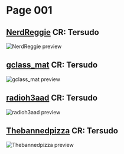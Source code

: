 # Page 001

## [NerdReggie](https://github.com/Tersudo/VOTVPrinterMeshes/raw/main/Models/Page001/NerdReggie.zip) CR: Tersudo  
![NerdReggie preview](https://github.com/user-attachments/assets/4e35dede-82fa-4f0c-8ab2-09894f175da7)

## [gclass_mat](https://github.com/Tersudo/VOTVPrinterMeshes/raw/main/Models/Page001/gclass_mat.zip) CR: Tersudo  
![gclass_mat preview](https://github.com/user-attachments/assets/ad9778ed-d49f-40fd-9957-e636f6ade234)

## [radioh3aad](https://github.com/Tersudo/VOTVPrinterMeshes/raw/main/Models/Page001/radioh3aad.zip) CR: Tersudo
![radioh3aad preview](https://github.com/user-attachments/assets/80176043-a173-43b8-bf8a-98bd3cde3c1f)

## [Thebannedpizza](https://github.com/Tersudo/VOTVPrinterMeshes/raw/main/Models/Page001/Thebannedpizza.zip) CR: Tersudo
![Thebannedpizza preview](https://github.com/user-attachments/assets/aebe79a0-f34d-43cf-b076-cefb7d2a2dae)
